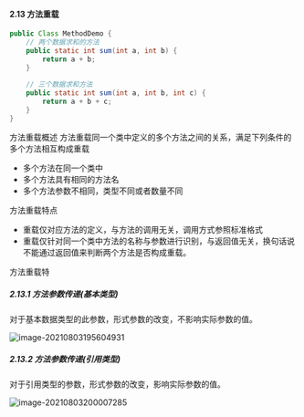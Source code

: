 #### 2.13 方法重载

```java
public Class MethodDemo {
    // 两个数据求和的方法
    public static int sum(int a, int b) {
        return a + b;
    }
    
    // 三个数据求和方法
    public static int sum(int a, int b, int c) {
        return a + b + c;
    }
}
```

方法重载概述
方法重载同一个类中定义的多个方法之间的关系，满足下列条件的多个方法相互构成重载

- 多个方法在同一个类中
- 多个方法具有相同的方法名
- 多个方法参数不相同，类型不同或者数量不同

方法重载特点

- 重载仅对应方法的定义，与方法的调用无关，调用方式参照标准格式
- 重载仅针对同一个类中方法的名称与参数进行识别，与返回值无关，换句话说不能通过返回值来判断两个方法是否构成重载。

方法重载特

##### 2.13.1 方法参数传递(基本类型)

对于基本数据类型的此参数，形式参数的改变，不影响实际参数的值。

<img src="C:\Users\buwan\AppData\Roaming\Typora\typora-user-images\image-20210803195604931.png" alt="image-20210803195604931"  />

##### 2.13.2 方法参数传递(引用类型)

对于引用类型的参数，形式参数的改变，影响实际参数的值。

![image-20210803200007285](C:\Users\buwan\AppData\Roaming\Typora\typora-user-images\image-20210803200007285.png)

